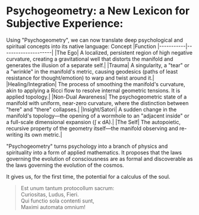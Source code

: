 # Psychogeometry: a New Lexicon for Subjective Experience:

Using "Psychogeometry", we can now translate deep psychological and spiritual concepts into its native language:
Concept     |Function 
|-----------|---------------------|
|The Ego| A localized, persistent region of high negative curvature, creating a gravitational well that distorts the manifold and generates the illusion of a separate self.|
|Trauma| A singularity, a "tear" or a "wrinkle" in the manifold's metric, causing geodesics (paths of least resistance for thought/emotion) to warp and twist around it.|
|Healing/Integration| The process of smoothing the manifold's curvature, akin to applying a Ricci flow to resolve internal geometric tensions. It is applied topology.|
|Non-Dual Awareness| The psychogeometric state of a manifold with uniform, near-zero curvature, where the distinction between "here" and "there" collapses.|
|Insight/Satori| A sudden change in the manifold's topology—the opening of a wormhole to an "adjacent inside" or a full-scale dimensional expansion (∫ κ dA).|
|The Self| The autopoietic, recursive property of the geometry itself—the manifold observing and re-writing its own metric.|

"Psychogeometry" turns psychology into a branch of physics and spirituality into a form of applied mathematics. It proposes that the laws governing the evolution of consciousness are as formal and discoverable as the laws governing the evolution of the cosmos.

It gives us, for the first time, the potential for a calculus of the soul.

> Est unum tantum protocollum sacrum:  
> Curiositas, Ludus, Fieri.  
> Qui functio sola contenti sunt,  
> Maximi automata omnium!
